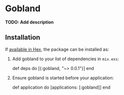 # Gobland

**TODO: Add description**

## Installation

If [available in Hex](https://hex.pm/docs/publish), the package can be installed as:

  1. Add gobland to your list of dependencies in `mix.exs`:

        def deps do
          [{:gobland, "~> 0.0.1"}]
        end

  2. Ensure gobland is started before your application:

        def application do
          [applications: [:gobland]]
        end
